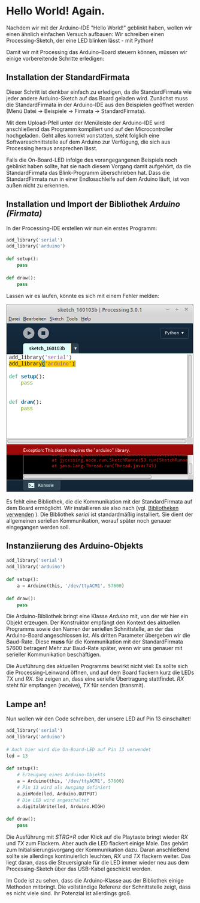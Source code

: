# Hello World! Again.

Nachdem wir mit der Arduino-IDE "Hello World!" geblinkt haben, wollen wir einen ähnlich einfachen Versuch aufbauen: Wir schreiben einen Processing-Sketch, der eine LED blinken lässt - mit Python!

Damit wir mit Processing das Arduino-Board steuern können, müssen wir einige vorbereitende Schritte erledigen:

## Installation der StandardFirmata

Dieser Schritt ist denkbar einfach zu erledigen, da die StandardFirmata wie jeder andere Arduino-Sketch auf das Board geladen wird. Zunächst muss die StandardFirmata in der Arduino-IDE aus den Beispielen geöffnet werden (Menü Datei -> Beispiele -> Firmata -> StandardFirmata).

Mit dem Upload-Pfeil unter der Menüleiste der Arduino-IDE wird anschließend das Programm kompiliert und auf den Microcontroller hochgeladen. Geht alles korrekt vonstatten, steht folglich eine Softwareschnittstelle auf dem Arduino zur Verfügung, die sich aus Processing heraus ansprechen lässt.

Falls die On-Board-LED infolge des vorangegangenen Beispiels noch geblinkt haben sollte, hat sie nach diesem Vorgang damit aufgehört, da die StandardFirmata das Blink-Programm überschrieben hat. Dass die StandardFirmata nun in einer Endlosschleife auf dem Arduino läuft, ist von außen nicht zu erkennen.

## Installation und Import der Bibliothek *Arduino (Firmata)*

In der Processing-IDE erstellen wir nun ein erstes Programm:

```python
add_library('serial')
add_library('arduino')

def setup():
    pass
    
def draw():
    pass

```

Lassen wir es laufen, könnte es sich mit einem Fehler melden: 

![](../images/missing-arduino-lib.png)

Es fehlt eine Bibliothek, die die Kommunikation mit der StandardFirmata auf dem Board ermöglicht. Wir installieren sie also nach (vgl. [Bibliotheken verwenden](../Themen/bibliotheken-verwenden.md)
). Die Bibliothek *serial* ist standardmäßig installiert. Sie dient der allgemeinen seriellen Kommunikation, worauf später noch genauer eingegangen werden soll.

## Instanziierung des Arduino-Objekts

```python
add_library('serial')
add_library('arduino')

def setup():
    a = Arduino(this, '/dev/ttyACM1', 57600)
    
def draw():
    pass
```

Die Arduino-Bibliothek bringt eine Klasse *Arduino* mit, von der wir hier ein Objekt erzeugen. Der Konstruktor empfängt den Kontext des aktuellen Programms sowie den Namen der seriellen Schnittstelle, an der das Arduino-Board angeschlossen ist. Als dritten Parameter übergeben wir die Baud-Rate. Diese **muss** für die Kommunikation mit der StandardFirmata 57600 betragen! Mehr zur Baud-Rate später, wenn wir uns genauer mit serieller Kommunikation beschäftigen.

<div class="box">

</div>

Die Ausführung des aktuellen Programms bewirkt nicht viel: Es sollte sich die Processing-Leinwand öffnen, und auf dem Board flackern kurz die LEDs *TX* und *RX*. Sie zeigen an, dass eine serielle Übertragung stattfindet. *RX* steht für empfangen (receive), *TX* für senden (transmit).

## Lampe an!

Nun wollen wir den Code schreiben, der unsere LED auf Pin 13 einschaltet!

```python
add_library('serial')
add_library('arduino')

# Auch hier wird die On-Board-LED auf Pin 13 verwendet
led = 13

def setup():
    # Erzeugung eines Arduino-Objekts
    a = Arduino(this, '/dev/ttyACM1', 57600)
    # Pin 13 wird als Ausgang definiert
    a.pinMode(led, Arduino.OUTPUT)
    # Die LED wird angeschaltet
    a.digitalWrite(led, Arduino.HIGH)
    
def draw():
    pass
```

Die Ausführung mit *STRG+R* oder Klick auf die Playtaste bringt wieder *RX* und *TX* zum Flackern. Aber auch die LED flackert einige Male. Das gehört zum Initialisierungsvorgang der Kommunikation dazu. Daran anschließend sollte sie allerdings kontinuierlich leuchten, *RX* und *TX* flackern weiter. Das liegt daran, dass die Steuersignale für die LED immer wieder neu aus dem Processing-Sketch über das USB-Kabel geschickt werden.

Im Code ist zu sehen, dass die Arduino-Klasse aus der Bibliothek einige Methoden mitbringt. Die vollständige Referenz der Schnittstelle zeigt, dass es nicht viele sind. Ihr Potenzial ist allerdings groß.